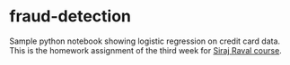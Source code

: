 # fraud-detection

Sample python notebook showing logistic regression on credit card data. This is the homework assignment of the third week for [Siraj Raval course](https://www.machinelearningcourse.io/courses/make-money).
